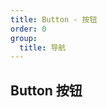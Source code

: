```yaml
---
title: Button - 按钮
order: 0
group:
  title: 导航
---
```


## Button 按钮

<code src="./demos/index.tsx"></code>

